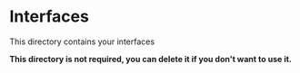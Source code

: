 # Interfaces

This directory contains your interfaces

**This directory is not required, you can delete it if you don't want to use it.**
